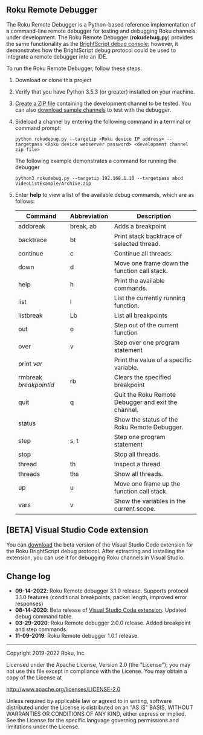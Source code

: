 ## Roku Remote Debugger

The Roku Remote Debugger is a Python-based reference implementation of a command-line remote debugger for testing and debugging Roku channels under development. The Roku Remote Debugger (**rokudebug.py**) provides the same functionality as the [BrightScript debug console](https://developer.roku.com/docs/developer-program/debugging/debugging-channels.md#brightscript-console-port-8085-commands); however, it demonstrates how the BrightScript debug protocol could be used to integrate a remote debugger into an IDE.

To run the Roku Remote Debugger, follow these steps: 

1. Download or clone this project

2. Verify that you have Python 3.5.3 (or greater) installed on your machine.

3. [Create a ZIP file](https://developer.roku.com/docs/developer-program/getting-started/hello-world.md#compressing-the-contents-of-the-hello-world-directory) containing the development channel to be tested. You can also [download sample channels](https://github.com/rokudev/samples) to test with the debugger.

4. Sideload a channel by entering the following command in a terminal or command prompt:

   `python rokudebug.py --targetip <Roku device IP address> --targetpass <Roku device webserver password> <development channel zip file>` 

   The following example demonstrates a command for running the debugger

   `python3 rokudebug.py --targetip 192.168.1.10 --targetpass abcd VideoListExample/Archive.zip`

5. Enter **help** to view a list of the available debug commands, which are as follows:

      | Command                | Abbreviation | Description                                         |
   | ---------------------- | ------------ | --------------------------------------------------- |
   | addbreak               | break, ab    | Adds a breakpoint                                   |
   | backtrace              | bt           | Print stack backtrace of selected thread.           |
   | continue               | c            | Continue all threads.                               |
   | down                   | d            | Move one frame down the function call stack.        |
   | help                   | h            | Print the available commands.                       |
   | list                   | l            | List the currently running function.                |
   | listbreak              | Lb           | List all breakpoints                                |
   | out                    | o            | Step out of the current function                    |
   | over                   | v            | Step over one program statement                     |
   | print *var*            |              | Print the value of a specific variable.             |
   | rmbreak *breakpointid* | rb           | Clears the specified breakpoint                     |
   | quit                   | q            | Quit the Roku Remote Debugger and exit the channel. |
   | status                 |              | Show the status of the Roku Remote Debugger.        |
   | step                   | s, t         | Step one program statement                          |
   | stop                   |              | Stop all threads.                                   |
   | thread                 | th           | Inspect a thread.                                   |
   | threads                | ths          | Show all threads.                                   |
   | up                     | u            | Move one frame up the function call stack.          |
   | vars                   | v            | Show the variables in the current scope.            |

## [BETA] Visual Studio Code extension

You can [download](https://github.com/rokudev/debug-protocol-vscode-ext-beta) the beta version of the Visual Studio Code extension for the Roku BrightScript debug protocol. After extracting and installing the extension, you can use it for debugging Roku channels in Visual Studio.

## Change log

- **09-14-2022**: Roku Remote debugger 3.1.0 release. Supports protocol 3.1.0 features (conditional breakpoints, packet length, improved error responses)
- **08-14-2020**: Beta release of [Visual Studio Code extension](https://github.com/rokudev/debug-protocol-vscode-ext-beta). Updated debug command table.
- **03-29-2020**: Roku Remote debugger 2.0.0 release. Added breakpoint and step commands.  
- **11-09-2019**: Roku Remote debugger 1.0.1 release. 

***
 Copyright 2019-2022 Roku, Inc.

Licensed under the Apache License, Version 2.0 (the "License"); you may not use this file except in compliance with the License. You may obtain a copy of the License at

http://www.apache.org/licenses/LICENSE-2.0

Unless required by applicable law or agreed to in writing, software distributed under the License is distributed on an "AS IS" BASIS, WITHOUT WARRANTIES OR CONDITIONS OF ANY KIND, either express or implied. See the License for the specific language governing permissions and limitations under the License.
